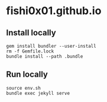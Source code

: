 # fishi0x01.github.io

## Install locally

```
gem install bundler --user-install
rm -f Gemfile.lock
bundle install --path .bundle
```

## Run locally

```
source env.sh
bundle exec jekyll serve
```
